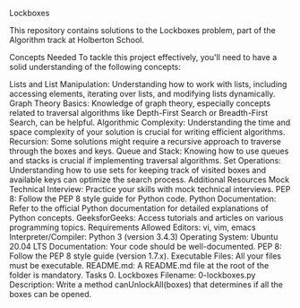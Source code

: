 Lockboxes

This repository contains solutions to the Lockboxes problem, part of the Algorithm track at Holberton School.

Concepts Needed
To tackle this project effectively, you'll need to have a solid understanding of the following concepts:

Lists and List Manipulation: Understanding how to work with lists, including accessing elements, iterating over lists, and modifying lists dynamically.
Graph Theory Basics: Knowledge of graph theory, especially concepts related to traversal algorithms like Depth-First Search or Breadth-First Search, can be helpful.
Algorithmic Complexity: Understanding the time and space complexity of your solution is crucial for writing efficient algorithms.
Recursion: Some solutions might require a recursive approach to traverse through the boxes and keys.
Queue and Stack: Knowing how to use queues and stacks is crucial if implementing traversal algorithms.
Set Operations: Understanding how to use sets for keeping track of visited boxes and available keys can optimize the search process.
Additional Resources
Mock Technical Interview: Practice your skills with mock technical interviews.
PEP 8: Follow the PEP 8 style guide for Python code.
Python Documentation: Refer to the official Python documentation for detailed explanations of Python concepts.
GeeksforGeeks: Access tutorials and articles on various programming topics.
Requirements
Allowed Editors: vi, vim, emacs
Interpreter/Compiler: Python 3 (version 3.4.3)
Operating System: Ubuntu 20.04 LTS
Documentation: Your code should be well-documented.
PEP 8: Follow the PEP 8 style guide (version 1.7.x).
Executable Files: All your files must be executable.
README.md: A README.md file at the root of the folder is mandatory.
Tasks
0. Lockboxes
Filename: 0-lockboxes.py
Description: Write a method canUnlockAll(boxes) that determines if all the boxes can be opened.
